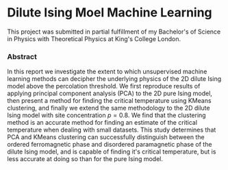 # Dilute Ising Moel Machine Learning

This project was submitted in partial fulfillment of my Bachelor's of Science in Physics with Theoretical Physics at King's College London. 

### Abstract

In this report we investigate the extent to which unsupervised machine learning methods can decipher the underlying physics of the 2D dilute Ising model above the percolation threshold. We first reproduce results of applying principal component analysis (PCA) to the 2D pure Ising model, then present a method for finding the critical temperature using KMeans clustering, and finally we extend the same methodology to the 2D dilute Ising model with site concentration $p = 0.8$. We find that the clustering method is an accurate method for finding an estimate of the critical temperature when dealing with small datasets. This study determines that PCA and KMeans clustering can successfully distinguish between the ordered ferromagnetic phase and disordered paramagnetic phase of the dilute Ising model, and is capable of finding it's critical temperature, but is less accurate at doing so than for the pure Ising model.
